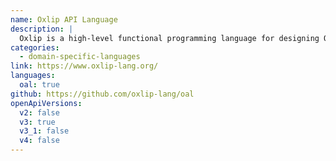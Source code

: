 ```yaml
---
name: Oxlip API Language
description: |
  Oxlip is a high-level functional programming language for designing OpenAPI definitions. It defines algebraic abstractions over REST concepts to alleviate the pain of managing OpenAPI in JSON or YAML by hand and at scale.
categories:
  - domain-specific-languages
link: https://www.oxlip-lang.org/
languages:
  oal: true
github: https://github.com/oxlip-lang/oal
openApiVersions:
  v2: false
  v3: true
  v3_1: false
  v4: false
---
```

